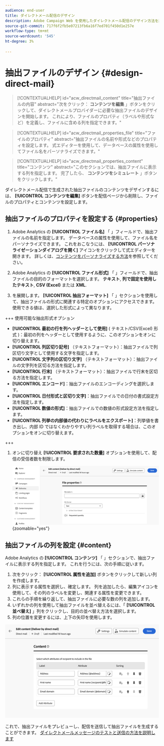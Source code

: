 ```yaml
---
audience: end-user
title: ダイレクトメール配信のデザイン
description: Adobe Campaign Web を使用したダイレクトメール配信のデザイン方法を説明します
source-git-commit: 717f6f2fb5e07213fb6a16f7ed701f450d1e257e
workflow-type: tm+mt
source-wordcount: '545'
ht-degree: 3%

---
```



# 抽出ファイルのデザイン {#design-direct-mail}

>[!CONTEXTUALHELP]
>id="acw_directmail_content"
>title="抽出ファイルの内容"
>abstract="次をクリック： **コンテンツを編集** 」ボタンをクリックして、ダイレクトメールプロバイダーに必要な抽出ファイルのデザインを開始します。 これにより、ファイルのプロパティ（ラベルや形式など）を定義し、ファイルに含める列を指定できます。"

>[!CONTEXTUALHELP]
>id="acw_directmail_properties_file"
>title="ファイルのプロパティ"
>abstract="抽出ファイルの名前や形式などのプロパティを設定します。 式エディターを使用して、データベースの属性を使用してファイル名をパーソナライズできます。"

>[!CONTEXTUALHELP]
>id="acw_directmail_properties_content"
>title="コンテンツ"
>abstract="このセクションでは、抽出ファイルに表示する列を指定します。 完了したら、 **コンテンツをシミュレート** 」ボタンをクリックします。"

ダイレクトメール配信で生成された抽出ファイルのコンテンツをデザインするには、 **[!UICONTROL コンテンツを編集]** ボタンを配信ページから削除し、ファイルのプロパティとコンテンツを設定します。

## 抽出ファイルのプロパティを設定する {#properties}

1. Adobe Analytics の **[!UICONTROL ファイル名]** 「 」フィールドで、抽出ファイルの名前を指定します。 データベースの属性を使用して、ファイル名をパーソナライズできます。 これをおこなうには、 **[!UICONTROL パーソナライゼーションダイアログを開く]** アイコンをクリックして式エディターを開きます。 詳しくは、[コンテンツをパーソナライズする方法](../personalization/personalize.md)を参照してください。

1. Adobe Analytics の **[!UICONTROL ファイル形式]** 「 」フィールドで、抽出ファイルの目的のフォーマットを選択します。 **テキスト**, **列で固定を使用したテキスト**, **CSV (Excel)** または **XML**.

1. を展開します。 **[!UICONTROL 抽出フォーマット]** 「 」セクションを使用して、抽出ファイルの形式に関連する特定のオプションにアクセスできます。 使用できる値は、選択した形式によって異なります。

+++ 使用可能な抽出形式オプション

   * **[!UICONTROL 最初の行を列ヘッダーとして使用]** ( テキスト/CSV(Excel) 形式 )：最初の列をヘッダーとして使用するように、このオプションをオンに切り替えます。
   * **[!UICONTROL 列区切り記号]** （テキストフォーマット）：抽出ファイルで列区切り文字として使用する文字を指定します。
   * **[!UICONTROL 文字列の区切り文字]** （テキストフォーマット）：抽出ファイルの文字列を区切る方法を指定します。
   * **[!UICONTROL 行末]** （テキストフォーマット）：抽出ファイルで行末を区切る方法を指定します。
   * **[!UICONTROL エンコード]**：抽出ファイルのエンコーディングを選択します。
   * **[!UICONTROL 日付形式と区切り文字]**：抽出ファイルでの日付の書式設定方法を指定します。
   * **[!UICONTROL 数値の形式]**：抽出ファイルでの数値の形式設定方法を指定します。
   * **[!UICONTROL 列挙の内部値の代わりにラベルをエクスポート]**：列挙値を書き出し、内部 ID ではなくわかりやすい列ラベルを取得する場合は、このオプションをオンに切り替えます。

+++

1. オンに切り替え **[!UICONTROL 要求された数量]** オプションを使用して、配信の受信者数を制限します。

   ![](assets/dm-content-details.png){zoomable=&quot;yes&quot;}

## 抽出ファイルの列を設定 {#content}

Adobe Analytics の **[!UICONTROL コンテンツ]** 「 」セクションで、抽出ファイルに表示する列を指定します。 これを行うには、次の手順に従います。

1. 次をクリック： **[!UICONTROL 属性を追加]** ボタンをクリックして新しい列を作成します。
1. 列に表示する属性を選択し、確定します。 列を追加したら、編集アイコンを使用して、その列のラベルを変更し、関連する属性を変更できます。
1. これらの手順を繰り返して、抽出ファイルに必要な数の列を追加します。
1. いずれかの列を使用して抽出ファイルを並べ替えるには、「 **[!UICONTROL 並べ替え]** 」列をクリックし、目的の並べ替え方法を選択します。
1. 列の位置を変更するには、上下の矢印を使用します。

![](assets/dm-content-attributes.png)

これで、抽出ファイルをプレビューし、配信を送信して抽出ファイルを生成することができます。 [ダイレクトメールメッセージのテストと送信の方法を説明します](send-direct-mail.md)
